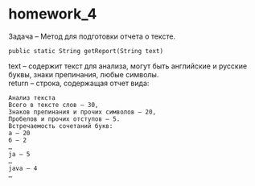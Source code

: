 # homework_4

Задача – Метод для подготовки отчета о тексте.<br>

`public static String getReport(String text)`

text – содержит текст для анализа, могут быть английские и русские буквы, знаки препинания, любые символы.<br>
return – строка, содержащая отчет вида:

```
Анализ текста
Всего в тексте слов – 30,
Знаков препинания и прочих символов – 20,
Пробелов и прочих отступов – 5.
Встречаемость сочетаний букв:
а – 20
б – 2
…
ja – 5
…
java – 4
…
```

